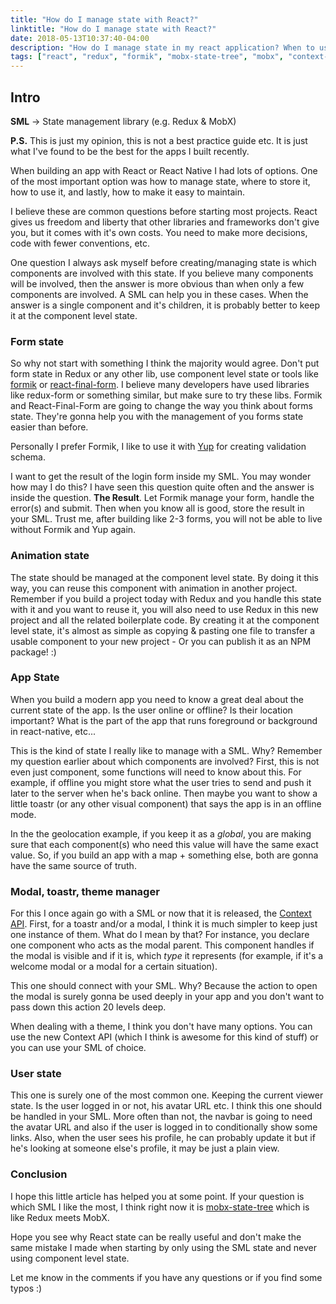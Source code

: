 ```yaml
---
title: "How do I manage state with React?"
linktitle: "How do I manage state with React?"
date: 2018-05-13T10:37:40-04:00
description: "How do I manage state in my react application? When to use Redux, MobX, Context API vs Component level state? What to do to handle forms state? How can I make my app state easier to maintain?"
tags: ["react", "redux", "formik", "mobx-state-tree", "mobx", "context-api", "opinion", "article"]
---
```


## Intro

**SML** -> State management library (e.g. Redux & MobX)

**P.S.** This is just my opinion, this is not a best practice guide etc. It is just what I've found to be the best for the apps I built recently.

When building an app with React or React Native I had lots of options. One of the most important option was how to manage state, where to store it, how to use it, and lastly, how to make it easy to maintain.

I believe these are common questions before starting most projects. React gives us freedom and liberty that other libraries and frameworks don't give you, but it comes with it's own costs. You need to make more decisions, code with fewer conventions, etc.

One question I always ask myself before creating/managing state is which components are involved with this state. If you believe many components will be involved, then the answer is more obvious than when only a few components are involved. A SML can help you in these cases. When the answer is a single component and it's children, it is probably better to keep it at the component level state.

### Form state

So why not start with something I think the majority would agree. Don't put form state in Redux or any other lib, use component level state or tools like [formik](https://github.com/jaredpalmer/formik) or [react-final-form](https://github.com/final-form/react-final-form). I believe many developers have used libraries like redux-form or something similar, but make sure to try these libs. Formik and React-Final-Form are going to change the way you think about forms state. They're gonna help you with the management of you forms state easier than before.

Personally I prefer Formik, I like to use it with [Yup](https://github.com/jquense/yup) for creating validation schema.

I want to get the result of the login form inside my SML. You may wonder how may I do this? I have seen this question quite often and the answer is inside the question. **The Result**. Let Formik manage your form, handle the error(s) and submit. Then when you know all is good, store the result in your SML. Trust me, after building like 2-3 forms, you will not be able to live without Formik and Yup again.

### Animation state

The state should be managed at the component level state. By doing it this way, you can reuse this component with animation in another project. Remember if you build a project today with Redux and you handle this state with it and you want to reuse it, you will also need to use Redux in this new project and all the related boilerplate code. By creating it at the component level state, it's almost as simple as copying & pasting one file to transfer a usable component to your new project - Or you can publish it as an NPM package! :)

### App State

When you build a modern app you need to know a great deal about the current state of the app. Is the user online or offline? Is their location important? What is the part of the app that runs foreground or background in react-native, etc...

This is the kind of state I really like to manage with a SML. Why? Remember my question earlier about which components are involved? First, this is not even just component, some functions will need to know about this. For example, if offline you might store what the user tries to send and push it later to the server when he's back online. Then maybe you want to show a little toastr (or any other visual component) that says the app is in an offline mode.

In the the geolocation example, if you keep it as a _global_, you are making sure that each component(s) who need this value will have the same exact value. So, if you build an app with a map + something else, both are gonna have the same source of truth.

### Modal, toastr, theme manager

For this I once again go with a SML or now that it is released, the [Context API](https://medium.com/dailyjs/reacts-%EF%B8%8F-new-context-api-70c9fe01596b). First, for a toastr and/or a modal, I think it is much simpler to keep just one instance of them. What do I mean by that? For instance, you declare one component who acts as the modal parent. This component handles if the modal is visible and if it is, which _type_ it represents (for example, if it's a welcome modal or a modal for a certain situation).

This one should connect with your SML. Why? Because the action to open the modal is surely gonna be used deeply in your app and you don't want to pass down this action 20 levels deep.

When dealing with a theme, I think you don't have many options. You can use the new Context API (which I think is awesome for this kind of stuff) or you can use your SML of choice.

### User state

This one is surely one of the most common one. Keeping the current viewer state. Is the user logged in or not, his avatar URL etc. I think this one should be handled in your SML. More often than not, the navbar is going to need the avatar URL and also if the user is logged in to conditionally show some links. Also, when the user sees his profile, he can probably update it but if he's looking at someone else's profile, it may be just a plain view.

### Conclusion

I hope this little article has helped you at some point. If your question is which SML I like the most, I think right now it is [mobx-state-tree](https://github.com/mobxjs/mobx-state-tree) which is like Redux meets MobX.

Hope you see why React state can be really useful and don't make the same mistake I made when starting by only using the SML state and never using component level state.

Let me know in the comments if you have any questions or if you find some typos :)
